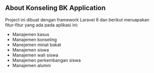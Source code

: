 ## About Konseling BK Application

Project ini dibuat dengan framework Laravel 8 dan berikut meruapakan fitur-fitur yang ada pada aplikasi ini:

- Manajemen kasus
- Manajemen konseling
- Manejemen minat bakat
- Manajemen siswa
- Manajemen wali siswa
- Manajemen perkembangan siswa
- Manajemen alumni

